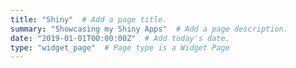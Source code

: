 ```yaml
---
title: "Shiny"  # Add a page title.
summary: "Showcasing my Shiny Apps"  # Add a page description.
date: "2019-01-01T00:00:00Z"  # Add today's date.
type: "widget_page"  # Page type is a Widget Page
---
```

